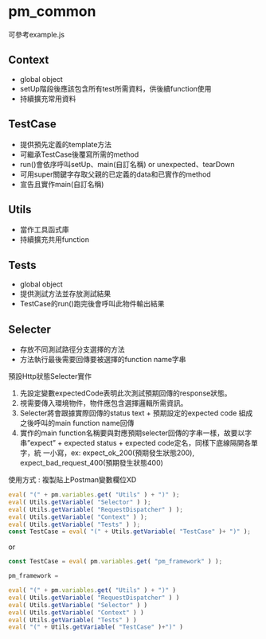 # pm_common
可參考example.js
## Context 
- global object
- setUp階段後應該包含所有test所需資料，供後續function使用
- 持續擴充常用資料

## TestCase
- 提供預先定義的template方法
- 可繼承TestCase後覆寫所需的method
- run()會依序呼叫setUp、main(自訂名稱) or unexpected、tearDown
- 可用super關鍵字存取父親的已定義的data和已實作的method
- 宣告且實作main(自訂名稱)

## Utils
- 當作工具函式庫
- 持續擴充共用function

## Tests
- global object
- 提供測試方法並存放測試結果
- TestCase的run()跑完後會呼叫此物件輸出結果

## Selecter
- 存放不同測試路徑分支選擇的方法
- 方法執行最後需要回傳要被選擇的function name字串

預設Http狀態Selecter實作
1.  先設定變數expectedCode表明此次測試預期回傳的response狀態。
2.	視需要傳入環境物件，物件應包含選擇邏輯所需資訊。
3.	Selecter將會跟據實際回傳的status text + 預期設定的expected code 組成之後呼叫的main function name回傳
4.  實作的main function名稱要與對應預期selecter回傳的字串一樣，故要以字串”expect” + expected status + expected code定名，同樣下底線隔開各單字，統     一小寫，ex: expect_ok_200(預期發生狀態200), expect_bad_request_400(預期發生狀態400)
    


使用方式 : 複製貼上Postman變數欄位XD
```javascript
eval( "(" + pm.variables.get( "Utils" ) + ")" ); 
eval( Utils.getVariable( "Selector" ) );
eval( Utils.getVariable( "RequestDispatcher" ) );
eval( Utils.getVariable( "Context" ) );
eval( Utils.getVariable( "Tests" ) );
const TestCase = eval( "(" + Utils.getVariable( "TestCase" )+ ")" );
```

or

```javascript
const TestCase = eval( pm.variables.get( "pm_framework" ) );

pm_framework =

eval( "(" + pm.variables.get( "Utils" ) + ")" )
eval( Utils.getVariable( "RequestDispatcher" ) )
eval( Utils.getVariable( "Selector" ) )
eval( Utils.getVariable( "Context" ) )
eval( Utils.getVariable( "Tests" ) )
eval( "(" + Utils.getVariable( "TestCase" )+")" )
```
